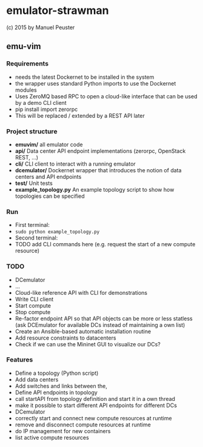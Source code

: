 # emulator-strawman

(c) 2015 by Manuel Peuster


## emu-vim

### Requirements
* needs the latest Dockernet to be installed in the system
 * the wrapper uses standard Python imports to use the Dockernet modules
* Uses ZeroMQ based RPC to open a cloud-like interface that can be used by a demo CLI client
 * pip install import zerorpc
 * This will be replaced / extended by a REST API later

### Project structure
* **emuvim/** all emulator code 
 * **api/** Data center API endpoint implementations (zerorpc, OpenStack REST, ...)
 * **cli/** CLI client to interact with a running emulator
 * **dcemulator/** Dockernet wrapper that introduces the notion of data centers and API endpoints
 * **test/** Unit tests
 * **example_topology.py** An example topology script to show how topologies can be specified

### Run
* First terminal:
 * `sudo python example_topology.py`
* Second terminal:
 * TODO add CLI commands here (e.g. request the start of a new compute resource)


### TODO
* DCemulator
 * ...
* Cloud-like reference API with CLI for demonstrations
 * Write CLI client
 * Start compute
 * Stop compute
* Re-factor endpoint API so that API objects can be more or less statless (ask DCEmulator for available DCs instead of maintaining a own list)
* Create an Ansible-based automatic installation routine
* Add resource constraints to datacenters
* Check if we can use the Mininet GUI to visualize our DCs?


### Features
* Define a topology (Python script)
 * Add data centers
 * Add switches and links between the,
* Define API endpoints in topology
 * call startAPI from topology definition and start it in a own thread
 * make it possible to start different API endpoints for different DCs
* DCemulator
 * correctly start and connect new compute resources at runtime
 * remove and disconnect compute resources at runtime
 * do IP management for new containers
 * list active compute resources
